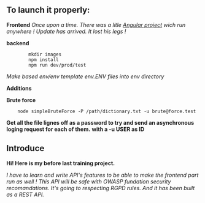 ## To launch it properly:

__Frontend__
*Once upon a time. There was a litle [Angular project](https://github.com/OpenClassrooms-Student-Center/dwj-projet6.git) wich run anywhere !
Update has arrived. It lost his legs !*

__backend__
```>backend>
		mkdir images
		npm install
		npm run dev/prod/test
```
*Make based env/env template env.ENV files into env directory*

__Additions__

**Brute force**
```>
	node simpleBruteForce -P /path/dictionary.txt -u brute@force.test
```
**Get all the file lignes off as a password to try and send an asynchronous loging request for each of them.**
**with a -u USER as ID**
	

## Introduce

__Hi! Here is my before last training project.__

*I have to learn and write API's features to be able to make the frontend part run as well ! 
This API will be safe with OWASP fundation security recomandations.
It's going to respecting RGPD rules.
And it has been built as a REST API.*
